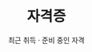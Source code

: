 ---
# 자격증/수상 위젯
widget: accomplishments
headless: true
active: true
weight: 10

title: 자격증
subtitle: 최근 취득 · 준비 중인 자격

accomplishments:
  - title: 정보처리기사
    organization: "한국산업인력공단"
    certificate_url: ""
    date_start: "2025-01-01"
    date_end: ""
    description: "필기/실기 준비 과정 및 학습 포인트 정리"

  - title: 리눅스마스터 2급
    organization: "한국정보통신진흥협회"
    certificate_url: ""
    date_start: "2024-11-01"
    date_end: "2025-02-01"
    description: "리눅스 기본 관리, 사용자/권한, 네트워크 기초"

  - title: 네트워크관리사 2급
    organization: "한국정보통신자격협회"
    certificate_url: ""
    date_start: "2024-09-01"
    date_end: "2024-12-01"
    description: "TCP/IP, 스위칭/라우팅 기초 및 문제 풀이"

design:
  columns: "1"
---